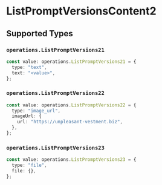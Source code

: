 # ListPromptVersionsContent2


## Supported Types

### `operations.ListPromptVersions21`

```typescript
const value: operations.ListPromptVersions21 = {
  type: "text",
  text: "<value>",
};
```

### `operations.ListPromptVersions22`

```typescript
const value: operations.ListPromptVersions22 = {
  type: "image_url",
  imageUrl: {
    url: "https://unpleasant-vestment.biz",
  },
};
```

### `operations.ListPromptVersions23`

```typescript
const value: operations.ListPromptVersions23 = {
  type: "file",
  file: {},
};
```

